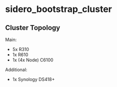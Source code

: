 # sidero_bootstrap_cluster

## Cluster Topology

Main:
- 5x R310
- 1x R610
- 1x (4x Node) C6100

Additional:
- 1x Synology DS418+

